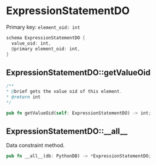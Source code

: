# ExpressionStatementDO

Primary key: `element_oid: int`

```rust
schema ExpressionStatementDO {
  value_oid: int,
  @primary element_oid: int,
}
```
## ExpressionStatementDO::getValueOid

```java
/**
* @brief gets the value oid of this element.
* @return int
*/
```
```rust
pub fn getValueOid(self: ExpressionStatementDO) -> int;
```
## ExpressionStatementDO::\_\_all\_\_

Data constraint method.

```rust
pub fn __all__(db: PythonDB) -> *ExpressionStatementDO;
```
